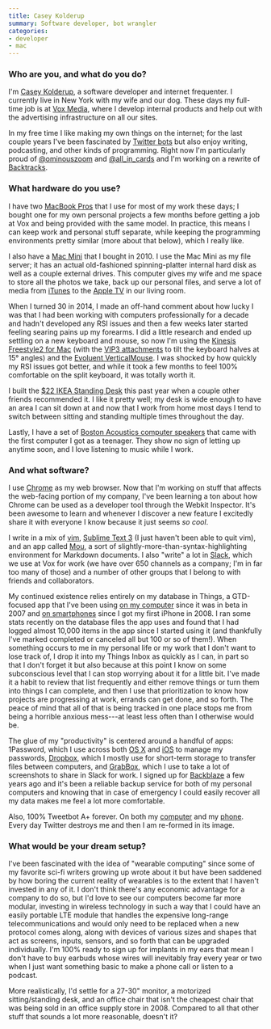 ```yaml
---
title: Casey Kolderup
summary: Software developer, bot wrangler
categories:
- developer
- mac
---
```


### Who are you, and what do you do?

I'm [Casey Kolderup](http://casey.kolderup.org/ "Casey's website."), a software developer and internet frequenter. I currently live in New York with my wife and our dog. These days my full-time job is at [Vox Media](http://www.voxmedia.com/ "The Vox Media website."), where I develop internal products and help out with the advertising infrastructure on all our sites.

In my free time I like making my own things on the internet; for the last couple years I've been fascinated by [Twitter bots](http://twitter.com/ckolderup/lists/bots-by-me "A Twitter list of Casey's bots.") but also enjoy writing, podcasting, and other kinds of programming. Right now I'm particularly proud of [@ominouszoom](http://twitter.com/ominouszoom "The @ominouszoom Twitter bot.") and [@all\_in\_cards](http://twitter.com/all_in_cards "The @all_in_cards Twitter bot.") and I'm working on a rewrite of [Backtracks][].

### What hardware do you use?

I have two [MacBook Pros][macbook-pro] that I use for most of my work these days; I bought one for my own personal projects a few months before getting a job at Vox and being provided with the same model. In practice, this means I can keep work and personal stuff separate, while keeping the programming environments pretty similar (more about that below), which I really like.

I also have a [Mac Mini][mac-mini] that I bought in 2010. I use the Mac Mini as my file server; it has an actual old-fashioned spinning-platter internal hard disk as well as a couple external drives. This computer gives my wife and me space to store all the photos we take, back up our personal files, and serve a lot of media from [iTunes][] to the [Apple TV][apple-tv] in our living room.

When I turned 30 in 2014, I made an off-hand comment about how lucky I was that I had been working with computers professionally for a decade and hadn't developed any RSI issues and then a few weeks later started feeling searing pains up my forearms. I did a little research and ended up settling on a new keyboard and mouse, so now I'm using the [Kinesis Freestyle2 for Mac][freestyle2-mac] (with the [VIP3 attachments][freestyle2-vip3] to tilt the keyboard halves at 15° angles) and the [Evoluent VerticalMouse][verticalmouse]. I was shocked by how quickly my RSI issues got better, and while it took a few months to feel 100% comfortable on the split keyboard, it was totally worth it.

I built the [$22 IKEA Standing Desk](http://iamnotaprogrammer.com/Ikea-Standing-desk-for-22-dollars.html "An article on building a cheap standing desk.") this past year when a couple other friends recommended it. I like it pretty well; my desk is wide enough to have an area I can sit down at and now that I work from home most days I tend to switch between sitting and standing multiple times throughout the day.

Lastly, I have a set of [Boston Acoustics computer speakers][ba635] that came with the first computer I got as a teenager. They show no sign of letting up anytime soon, and I love listening to music while I work.

### And what software?

I use [Chrome][] as my web browser. Now that I'm working on stuff that affects the web-facing portion of my company, I've been learning a ton about how Chrome can be used as a developer tool through the Webkit Inspector. It's been awesome to learn and whenever I discover a new feature I excitedly share it with everyone I know because it just seems *so cool*.

I write in a mix of [vim][], [Sublime Text 3][sublime-text] (I just haven't been able to quit vim), and an app called [Mou][], a sort of slightly-more-than-syntax-highlighting environment for Markdown documents. I also "write" a lot in [Slack][], which we use at Vox for work (we have over 650 channels as a company; I'm in far too many of those) and a number of other groups that I belong to with friends and collaborators.

My continued existence relies entirely on my database in Things, a GTD-focused app that I've been using [on my computer][things] since it was in beta in 2007 and [on smartphones][things-ios] since I got my first iPhone in 2008. I ran some stats recently on the database files the app uses and found that I had logged almost 10,000 items in the app since I started using it (and thankfully I've marked completed or canceled all but 100 or so of them!). When something occurs to me in my personal life or my work that I don't want to lose track of, I drop it into my Things Inbox as quickly as I can, in part so that I don't forget it but also because at this point I know on some subconscious level that I can stop worrying about it for a little bit. I've made it a habit to review that list frequently and either remove things or turn them into things I can complete, and then I use that prioritization to know how projects are progressing at work, errands can get done, and so forth. The peace of mind that all of that is being tracked in one place stops me from being a horrible anxious mess---at least less often than I otherwise would be.

The glue of my "productivity" is centered around a handful of apps: 1Password, which I use across both [OS X][1password] and [iOS][1password-ios] to manage my passwords, [Dropbox][], which I mostly use for short-term storage to transfer files between computers, and [GrabBox][], which I use to take a lot of screenshots to share in Slack for work. I signed up for [Backblaze][] a few years ago and it's been a reliable backup service for both of my personal computers and knowing that in case of emergency I could easily recover all my data makes me feel a lot more comfortable.

Also, 100% Tweetbot A+ forever. On both my [computer][tweetbot] and my [phone][tweetbot-ios]. Every day Twitter destroys me and then I am re-formed in its image.

### What would be your dream setup?

I've been fascinated with the idea of "wearable computing" since some of my favorite sci-fi writers growing up wrote about it but have been saddened by how boring the current reality of wearables is to the extent that I haven't invested in any of it. I don't think there's any economic advantage for a company to do so, but I'd love to see our computers become far more modular, investing in wireless technology in such a way that I could have an easily portable LTE module that handles the expensive long-range telecommunications and would only need to be replaced when a new protocol comes along, along with devices of various sizes and shapes that act as screens, inputs, sensors, and so forth that can be upgraded individually. I'm 100% ready to sign up for implants in my ears that mean I don't have to buy earbuds whose wires will inevitably fray every year or two when I just want something basic to make a phone call or listen to a podcast.

More realistically, I'd settle for a 27-30" monitor, a motorized sitting/standing desk, and an office chair that isn't the cheapest chair that was being sold in an office supply store in 2008. Compared to all that other stuff that sounds a lot more reasonable, doesn't it?

[apple-tv]: https://en.wikipedia.org/wiki/Apple_TV "A device for viewing media on a TV."
[ba635]: https://www.amazon.com/Boston-Acoustics-BA635-Multimedia-Computer/dp/B00005AR7M "A three piece computer speaker system."
[freestyle2-mac]: https://www.kinesis-ergo.com/shop/freestyle2-for-mac/ "An ergonomic keyboard."
[freestyle2-vip3]: https://www.kinesis-ergo.com/shop/freestyle2-vip3-accessory/ "Sloping accessories for the ergonomic keyboard."
[mac-mini]: https://www.apple.com/mac-mini/ "A small desktop computer."
[macbook-pro]: https://www.apple.com/macbook-pro/ "A laptop."
[verticalmouse]: https://www.evoluent.com/vm3w.html "A unique wireless mouse."
[1password-ios]: https://itunes.apple.com/us/app/1password-password-manager/id568903335 "Password storage software for the iPhone."
[1password]: https://1password.com "Password management software for Mac OS X."
[backblaze]: https://www.backblaze.com/cloud-backup.html "Online backup."
[backtracks]: http://www.backtracks.co/ "A service that sends you a weekly email reminder of music you've loved."
[chrome]: https://www.google.com/intl/en/chrome/browser/ "A WebKit-based browser, where each tab runs in its own thread."
[dropbox]: https://www.dropbox.com/ "Online syncing and storage."
[grabbox]: https://alternativeto.net/software/grabbox/ "Mac screenshot software based on DropBox."
[itunes]: https://www.apple.com/itunes/ "A jukebox application and online store."
[mou]: http://25.io/mou/ "A Markdown text editor for the Mac."
[slack]: https://slack.com/ "A collaboration service."
[sublime-text]: http://www.sublimetext.com/ "A coder's text editor."
[things-ios]: https://culturedcode.com/things/iphone/ "A popular task management application for the iPhone."
[things]: https://culturedcode.com/things/ "A task management application for the Mac."
[tweetbot-ios]: https://tapbots.com/tweetbot/ "A Twitter client for iOS."
[tweetbot]: https://tapbots.com/tweetbot/mac/ "A Twitter client for the Mac."
[vim]: https://www.vim.org/ "A command-line text editor."
